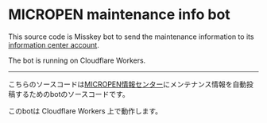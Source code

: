 # MICROPEN maintenance info bot
This source code is Misskey bot to send the maintenance information to its [information center account](https://mi.kuropen.org/@info).

The bot is running on Cloudflare Workers.

------------------

こちらのソースコードは[MICROPEN情報センター](https://mi.kuropen.org/@info)にメンテナンス情報を自動投稿するためのbotのソースコードです。

このbotは Cloudflare Workers 上で動作します。
